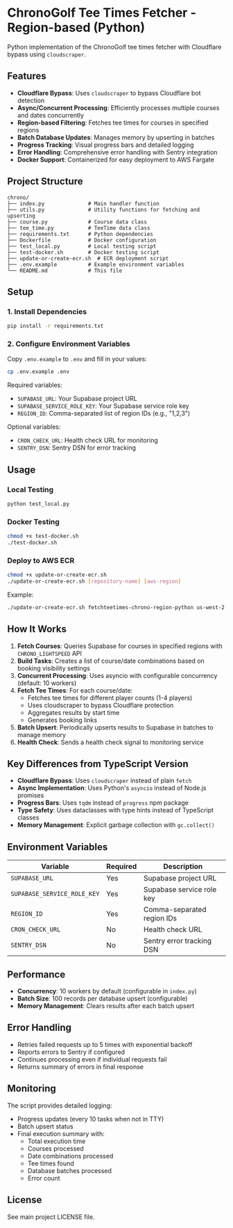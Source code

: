 # ChronoGolf Tee Times Fetcher - Region-based (Python)

Python implementation of the ChronoGolf tee times fetcher with Cloudflare bypass using `cloudscraper`.

## Features

- **Cloudflare Bypass**: Uses `cloudscraper` to bypass Cloudflare bot detection
- **Async/Concurrent Processing**: Efficiently processes multiple courses and dates concurrently
- **Region-based Filtering**: Fetches tee times for courses in specified regions
- **Batch Database Updates**: Manages memory by upserting in batches
- **Progress Tracking**: Visual progress bars and detailed logging
- **Error Handling**: Comprehensive error handling with Sentry integration
- **Docker Support**: Containerized for easy deployment to AWS Fargate

## Project Structure

```
chrono/
├── index.py              # Main handler function
├── utils.py              # Utility functions for fetching and upserting
├── course.py             # Course data class
├── tee_time.py           # TeeTime data class
├── requirements.txt      # Python dependencies
├── Dockerfile            # Docker configuration
├── test_local.py         # Local testing script
├── test-docker.sh        # Docker testing script
├── update-or-create-ecr.sh  # ECR deployment script
├── .env.example          # Example environment variables
└── README.md             # This file
```

## Setup

### 1. Install Dependencies

```bash
pip install -r requirements.txt
```

### 2. Configure Environment Variables

Copy `.env.example` to `.env` and fill in your values:

```bash
cp .env.example .env
```

Required variables:
- `SUPABASE_URL`: Your Supabase project URL
- `SUPABASE_SERVICE_ROLE_KEY`: Your Supabase service role key
- `REGION_ID`: Comma-separated list of region IDs (e.g., "1,2,3")

Optional variables:
- `CRON_CHECK_URL`: Health check URL for monitoring
- `SENTRY_DSN`: Sentry DSN for error tracking

## Usage

### Local Testing

```bash
python test_local.py
```

### Docker Testing

```bash
chmod +x test-docker.sh
./test-docker.sh
```

### Deploy to AWS ECR

```bash
chmod +x update-or-create-ecr.sh
./update-or-create-ecr.sh [repository-name] [aws-region]
```

Example:
```bash
./update-or-create-ecr.sh fetchteetimes-chrono-region-python us-west-2
```

## How It Works

1. **Fetch Courses**: Queries Supabase for courses in specified regions with `CHRONO_LIGHTSPEED` API
2. **Build Tasks**: Creates a list of course/date combinations based on booking visibility settings
3. **Concurrent Processing**: Uses asyncio with configurable concurrency (default: 10 workers)
4. **Fetch Tee Times**: For each course/date:
   - Fetches tee times for different player counts (1-4 players)
   - Uses cloudscraper to bypass Cloudflare protection
   - Aggregates results by start time
   - Generates booking links
5. **Batch Upsert**: Periodically upserts results to Supabase in batches to manage memory
6. **Health Check**: Sends a health check signal to monitoring service

## Key Differences from TypeScript Version

- **Cloudflare Bypass**: Uses `cloudscraper` instead of plain `fetch`
- **Async Implementation**: Uses Python's `asyncio` instead of Node.js promises
- **Progress Bars**: Uses `tqdm` instead of `progress` npm package
- **Type Safety**: Uses dataclasses with type hints instead of TypeScript classes
- **Memory Management**: Explicit garbage collection with `gc.collect()`

## Environment Variables

| Variable | Required | Description |
|----------|----------|-------------|
| `SUPABASE_URL` | Yes | Supabase project URL |
| `SUPABASE_SERVICE_ROLE_KEY` | Yes | Supabase service role key |
| `REGION_ID` | Yes | Comma-separated region IDs |
| `CRON_CHECK_URL` | No | Health check URL |
| `SENTRY_DSN` | No | Sentry error tracking DSN |

## Performance

- **Concurrency**: 10 workers by default (configurable in `index.py`)
- **Batch Size**: 100 records per database upsert (configurable)
- **Memory Management**: Clears results after each batch upsert

## Error Handling

- Retries failed requests up to 5 times with exponential backoff
- Reports errors to Sentry if configured
- Continues processing even if individual requests fail
- Returns summary of errors in final response

## Monitoring

The script provides detailed logging:
- Progress updates (every 10 tasks when not in TTY)
- Batch upsert status
- Final execution summary with:
  - Total execution time
  - Courses processed
  - Date combinations processed
  - Tee times found
  - Database batches processed
  - Error count

## License

See main project LICENSE file.

